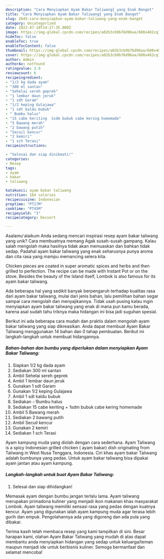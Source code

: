 ```yaml
---
description: "Cara Menyiapkan Ayam Bakar Taliwang{ yang Enak Banget"
title: "Cara Menyiapkan Ayam Bakar Taliwang{ yang Enak Banget"
slug: 2645-cara-menyiapkan-ayam-bakar-taliwang-yang-enak-banget
category: Uncategorized
date: 2022-07-10T14:27:35.800Z
image: https://img-global.cpcdn.com/recipes/a02b3cb9b76d96aa/680x482cq70/ayam-bakar-taliwang-foto-resep-utama.jpg
hideToc: false
enableToc: true
enableTocContent: false
thumbnail: https://img-global.cpcdn.com/recipes/a02b3cb9b76d96aa/680x482cq70/ayam-bakar-taliwang-foto-resep-utama.jpg
cover: https://img-global.cpcdn.com/recipes/a02b3cb9b76d96aa/680x482cq70/ayam-bakar-taliwang-foto-resep-utama.jpg
author: Admin
authorAv: notfound
ratingvalue: 3.9
reviewcount: 6
recipeingredient:
- "1/2 kg dada ayam"
- "300 ml santan"
- "Sehelai sereh geprek"
- "1 lembar daun jeruk"
- "1 sdt Garam"
- "1/2 keping Gulajawa"
- "1 sdt kaldu bubuk"
- " Bumbu halus"
- "15 cabe keriting  1sdm bubuk cabe kering homemade"
- "5 Bawang merah"
- "2 bawang putih"
- "Secuil kencur"
- "2 kemiri"
- "1 sch Terasi"
recipeinstructions:

- "Selesai dan siap dinikmati!"
categories:
- Resep
tags:
- ayam
- bakar
- taliwang

katakunci: ayam bakar taliwang 
nutrition: 164 calories
recipecuisine: Indonesian
preptime: "PT17M"
cooktime: "PT45M"
recipeyield: "3"
recipecategory: Dessert

---
```



Asalamu'alaikum Anda sedang mencari inspirasi resep ayam bakar taliwang yang unik? Cara membuatnya memang Agak susah-susah gampang. Kalau salah mengolah maka hasilnya tidak akan memuaskan dan bahkan tidak sedap. Padahal ayam bakar taliwang yang enak seharusnya punya aroma dan cita rasa yang mampu memancing selera kita.


Chicken pieces are coated in super aromatic spices and herbs and then grilled to perfection. The recipe can be made with Instant Pot or on the stove. Besides the beauty of the Island itself, Lombok is also famous for its ayam bakar taliwang.

Ada beberapa hal yang sedikit banyak berpengaruh terhadap kualitas rasa dari ayam bakar taliwang, mulai dari jenis bahan, lalu pemilihan bahan segar sampai cara mengolah dan menyajikannya. Tidak usah pusing kalau ingin menyiapkan ayam bakar taliwang yang enak di mana pun kamu berada, karena asal sudah tahu triknya maka hidangan ini bisa jadi suguhan spesial.


Berikut ini ada beberapa cara mudah dan praktis dalam mengolah ayam bakar taliwang yang siap dikreasikan. Anda dapat membuat Ayam Bakar Taliwang menggunakan 14 bahan dan 0 tahap pembuatan. Berikut ini langkah-langkah untuk membuat hidangannya.

<!--inarticleads1-->

##### Bahan-bahan dan bumbu yang diperlukan dalam menyiapkan Ayam Bakar Taliwang:

1. Siapkan 1/2 kg dada ayam
1. Sediakan 300 ml santan
1. Ambil Sehelai sereh geprek
1. Ambil 1 lembar daun jeruk
1. Gunakan 1 sdt Garam
1. Gunakan 1/2 keping Gulajawa
1. Ambil 1 sdt kaldu bubuk
1. Sediakan  ✅Bumbu halus
1. Sediakan 15 cabe keriting + 1sdm bubuk cabe kering homemade
1. Ambil 5 Bawang merah
1. Sediakan 2 bawang putih
1. Ambil Secuil kencur
1. Gunakan 2 kemiri
1. Sediakan 1 sch Terasi


Ayam kampung muda yang diolah dengan cara sederhana. Ayam Taliwang is a spicy Indonesian grilled chicken ( ayam bakar) dish originating from Taliwang in West Nusa Tenggara, Indonesia. Ciri khas ayam bakar Taliwang adalah bumbunya yang pedas. Untuk ayam bakar taliwang bisa dipakai ayam jantan atau ayam kampung. 

<!--inarticleads2-->

##### Langkah-langkah untuk buat Ayam Bakar Taliwang:


1. Selesai dan siap dihidangkan!

Memasak ayam dengan bumbu jangan terlalu lama. Ayam taliwang merupakan primadona kuliner yang menjadi ikon makanan khas masyarakat Lombok. Ayam taliwang memiliki sensasi rasa yang pedas dengan kuatnya kencur. Ayam yang digunakan ialah ayam kampung muda agar terasa lebih gurih dan empuk. Pengolahannya ada yang digoreng dan ada pula yang dibakar. 

Terima kasih telah membaca resep yang kami tampilkan di sini. Besar harapan kami, olahan Ayam Bakar Taliwang yang mudah di atas dapat membantu anda menyiapkan hidangan yang sedap untuk keluarga/teman maupun menjadi ide untuk berbisnis kuliner. Semoga bermanfaat dan selamat mencoba!
